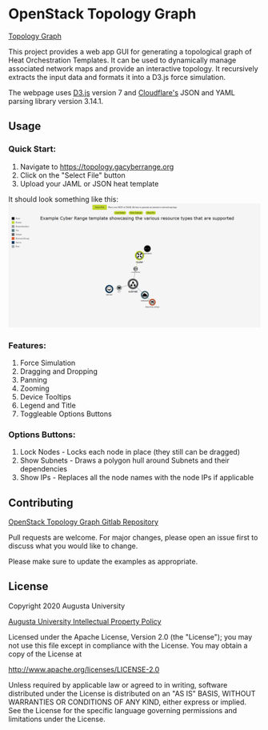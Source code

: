 # OpenStack Topology Graph

[Topology Graph](https://topology.gacyberrange.org)

This project provides a web app GUI for generating a topological graph of Heat Orchestration Templates.
It can be used to dynamically manage associated network maps and provide an interactive topology.
It recursively extracts the input data and formats it into a D3.js force simulation.

The webpage uses [D3.js](https://d3js.org/) version 7 and [Cloudflare's](https://cdnjs.cloudflare.com/) JSON and YAML parsing library version 3.14.1.
## Usage

### Quick Start:
1. Navigate to https://topology.gacyberrange.org
2. Click on the "Select File" button
3. Upload your JAML or JSON heat template

It should look something like this:
![Alt text](./examples/topology.png)

### Features:
1. Force Simulation
2. Dragging and Dropping
3. Panning
4. Zooming
5. Device Tooltips
6. Legend and Title
7. Toggleable Options Buttons

### Options Buttons:
1. Lock Nodes - Locks each node in place (they still can be dragged)
2. Show Subnets - Draws a polygon hull around Subnets and their dependencies
3. Show IPs - Replaces all the node names with the node IPs if applicable

## Contributing

[OpenStack Topology Graph Gitlab Repository](https://gitlab.com/gacybercenter/open/openstack-top-graph)

Pull requests are welcome. For major changes, please open an issue first
to discuss what you would like to change.

Please make sure to update the examples as appropriate.

## License

Copyright 2020 Augusta University

[Augusta University Intellectual Property Policy](https://www.augusta.edu/services/legal/policyinfo/policy/intellectual-property-policy.pdf)

Licensed under the Apache License, Version 2.0 (the "License");
you may not use this file except in compliance with the License.
You may obtain a copy of the License at

   http://www.apache.org/licenses/LICENSE-2.0

Unless required by applicable law or agreed to in writing, software
distributed under the License is distributed on an "AS IS" BASIS,
WITHOUT WARRANTIES OR CONDITIONS OF ANY KIND, either express or implied.
See the License for the specific language governing permissions and
limitations under the License.


